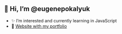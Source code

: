 ## 👋 Hi, I’m @eugenepokalyuk
- ✨ I’m interested and currently learning in JavaScript
- 👀 [Website with my portfolio](https://eugenepokalyuk.github.io/profile-new/)

<!---
eugenepokalyuk/eugenepokalyuk is a ✨ special ✨ repository because its `README.md` (this file) appears on your GitHub profile.
You can click the Preview link to take a look at your changes.
--->
